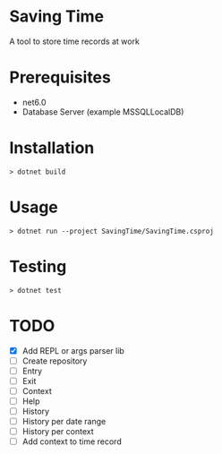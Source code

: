 # Saving Time

A tool to store time records at work

# Prerequisites
- net6.0
- Database Server (example MSSQLLocalDB)

# Installation
```
> dotnet build
```

# Usage
```
> dotnet run --project SavingTime/SavingTime.csproj
```

# Testing
```
> dotnet test
```

# TODO
- [x] Add REPL or args parser lib
- [ ] Create repository
- [ ] Entry
- [ ] Exit
- [ ] Context
- [ ] Help
- [ ] History
- [ ] History per date range
- [ ] History per context
- [ ] Add context to time record
